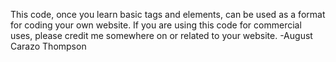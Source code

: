 This code, once you learn basic tags and elements, can be used as a format for coding your own website. If you are using this code for commercial uses, please credit me somewhere on or related to your website.
-August Carazo Thompson